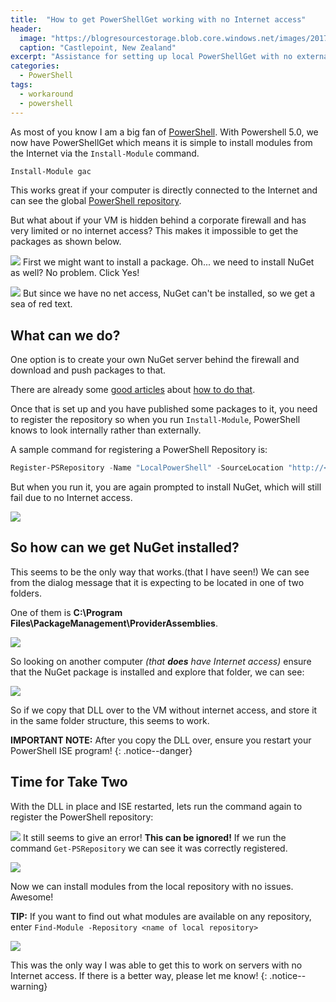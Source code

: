 ```yaml
---
title:  "How to get PowerShellGet working with no Internet access"
header:
  image: "https://blogresourcestorage.blob.core.windows.net/images/2017/02/powershellnuget-header.jpg"
  caption: "Castlepoint, New Zealand"
excerpt: "Assistance for setting up local PowerShellGet with no external internet access."
categories: 
  - PowerShell
tags:
  - workaround
  - powershell
---
```

As most of you know I am a big fan of [PowerShell](https://msdn.microsoft.com/en-us/powershell/mt173057.aspx). With Powershell 5.0, we now have PowerShellGet which means it is simple to install modules from the Internet via the `Install-Module` command.

```powershell
Install-Module gac
```

This works great if your computer is directly connected to the Internet and can see the global [PowerShell repository](http://www.powershellgallery.com/).

But what about if your VM is hidden behind a corporate firewall and has very limited or no internet access?
This makes it impossible to get the packages as shown below.

![](https://blogresourcestorage.blob.core.windows.net/images/2017/02/2017-02-21_21-58-15.png)
First we might want to install a package. Oh... we need to install NuGet as well? No problem. Click Yes!

![](https://blogresourcestorage.blob.core.windows.net/images/2017/02/2017-02-21_21-58-16.png)
But since we have no net access, NuGet can't be installed, so we get a sea of red text.

## What can we do?

One option is to create your own NuGet server behind the firewall and download and push packages to that.

There are already some [good articles](http://www.hanselman.com/blog/HowToHostYourOwnNuGetServerAndPackageFeed.aspx) about [how to do that](https://blogs.msdn.microsoft.com/powershell/2014/05/20/setting-up-an-internal-powershellget-repository/).

Once that is set up and you have published some packages to it, you need to register the repository so when you run `Install-Module`, PowerShell knows to look internally rather than externally.

A sample command for registering a PowerShell Repository is:

```powershell
Register-PSRepository -Name "LocalPowerShell" -SourceLocation "http://<servername>/nugetpowershell/nuget" -InstallationPolicy Trusted -PackageManagementProvider 'nuget'
```

But when you run it, you are again prompted to install NuGet, which will still fail due to no Internet access.

![](https://blogresourcestorage.blob.core.windows.net/images/2017/02/2017-02-21_21-58-16b.png)

## So how can we get NuGet installed?

This seems to be the only way that works.(that I have seen!) 
We can see from the dialog message that it is expecting to be located in one of two folders.

One of them is **C:\Program Files\PackageManagement\ProviderAssemblies**.

![](https://blogresourcestorage.blob.core.windows.net/images/2017/02/2017-02-21_21-58-16c.png)

So looking on another computer _(that **does** have Internet access)_ ensure that the NuGet package is installed and explore that folder, we can see:

![](https://blogresourcestorage.blob.core.windows.net/images/2017/02/2017-02-21_22-12-21.png)

So if we copy that DLL over to the VM without internet access, and store it in the same folder structure, this seems to work.

**IMPORTANT NOTE:** After you copy the DLL over, ensure you restart your PowerShell ISE program!
{: .notice--danger}

## Time for Take Two
With the DLL in place and ISE restarted, lets run the command again to register the PowerShell repository:

![](https://blogresourcestorage.blob.core.windows.net/images/2017/02/2017-02-21_22-17-38.png)
It still seems to give an error! **This can be ignored!** 
If we run the command `Get-PSRepository` we can see it was correctly registered.

![](https://blogresourcestorage.blob.core.windows.net/images/2017/02/2017-02-21_22-18-29.png)

Now we can install modules from the local repository with no issues. Awesome!

**TIP:** If you want to find out what modules are available on any repository, enter `Find-Module -Repository <name of local repository>`

![](https://blogresourcestorage.blob.core.windows.net/images/2017/02/2017-02-21_22-19-12.png)

This was the only way I was able to get this to work on servers with no Internet access. If there is a better way, please let me know!
{: .notice--warning}